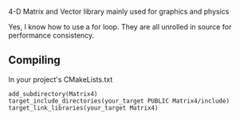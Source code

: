 4-D Matrix and Vector library mainly used for graphics and physics

Yes, I know how to use a for loop.
They are all unrolled in source for performance consistency.

## Compiling

In your project's CMakeLists.txt

```
add_subdirectory(Matrix4)
target_include_directories(your_target PUBLIC Matrix4/include)
target_link_libraries(your_target Matrix4)
```
